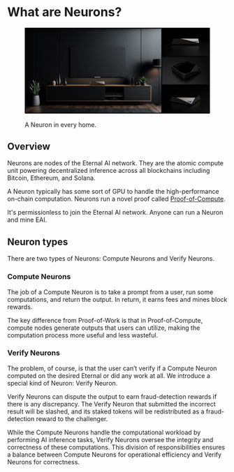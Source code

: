 # What are Neurons?

<figure><img src="../.gitbook/assets/image (13).png" alt=""><figcaption><p>A Neuron in every home.</p></figcaption></figure>

## Overview

Neurons are nodes of the Eternal AI network. They are the atomic compute unit powering decentralized inference across all blockchains including Bitcoin, Ethereum, and Solana.

A Neuron typically has some sort of GPU to handle the high-performance on-chain computation. Neurons run a novel proof called [Proof-of-Compute](../eternals/proof-of-compute.md).

It's permissionless to join the Eternal AI network. Anyone can run a Neuron and mine EAI.

## Neuron types

There are two types of Neurons: Compute Neurons and Verify Neurons.

### Compute Neurons

The job of a Compute Neuron is to take a prompt from a user, run some computations, and return the output. In return, it earns fees and mines block rewards.

The key difference from Proof-of-Work is that in Proof-of-Compute, compute nodes generate outputs that users can utilize, making the computation process more useful and less wasteful.

### Verify Neurons

The problem, of course, is that the user can’t verify if a Compute Neuron computed on the desired Eternal or did any work at all. We introduce a special kind of Neuron: Verify Neuron.

Verify Neurons can dispute the output to earn fraud-detection rewards if there is any discrepancy. The Verify Neuron that submitted the incorrect result will be slashed, and its staked tokens will be redistributed as a fraud-detection reward to the challenger.

While the Compute Neurons handle the computational workload by performing AI inference tasks, Verify Neurons oversee the integrity and correctness of these computations. This division of responsibilities ensures a balance between Compute Neurons for operational efficiency and Verify Neurons for correctness.
